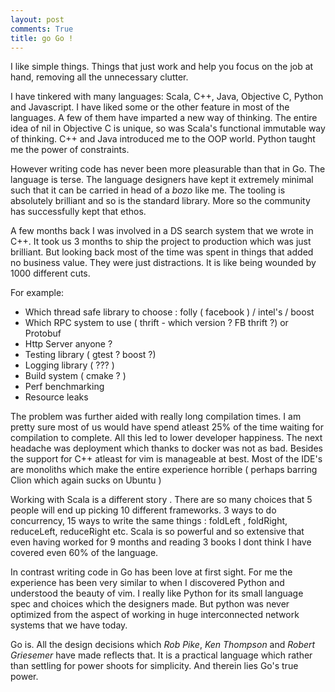 ```yaml
---
layout: post
comments: True
title: go Go ! 
---
```

I like simple things. Things that just work and help you focus on the job at 
hand, removing all the unnecessary clutter.

I have tinkered with many languages: Scala, C++, Java, Objective C, Python and Javascript.
I have liked some or the other feature in most of the languages. A few of them
have imparted a new way of thinking. The entire idea of nil in Objective 
C is unique, so was Scala's functional immutable way of thinking. C++ and Java 
introduced me to the OOP world. Python taught me the power of constraints. 

However writing code has never been more pleasurable than that in Go. The 
language is terse. The language designers have kept it extremely minimal such 
that it can be carried in head of a *bozo* like me. The tooling is absolutely 
brilliant and so is the standard library. More so the community has successfully 
kept that ethos.

A few months back I was involved in a DS search system that we wrote in C++. It 
took us 3 months to ship the project to production which was just brilliant. But 
looking back most of the time was spent in things that added no business value. 
They were just distractions. It is like being wounded by 1000 different cuts.

For example:

  -   Which thread safe library to choose : folly ( facebook ) / intel's / boost
  -   Which RPC system to use ( thrift - which version ? FB thrift ?) or Protobuf
  -   Http Server anyone ?
  -   Testing library ( gtest ? boost ?)
  -   Logging library ( ??? )
  -   Build system ( cmake ? )
  -   Perf benchmarking
  -   Resource leaks

The problem was further aided with really long compilation times. I am pretty 
sure most of us would have spend atleast 25% of the time waiting for compilation 
to complete. All this led to lower developer happiness. The next headache was 
deployment which thanks to docker was not as bad.  Besides the support for C++ 
atleast for vim is manageable at best. Most of the IDE's are monoliths which 
make the entire experience horrible ( perhaps barring Clion which again sucks on 
Ubuntu )

Working with Scala is a different story . There are so many choices 
that 5 people will end up picking 10 different frameworks. 3 ways to do 
concurrency, 15 ways to write the same things : foldLeft , foldRight, 
reduceLeft, reduceRight etc. Scala is so powerful and so extensive that even 
having worked for 9 months and reading 3 books I dont think I have covered even 
60% of the language.

In contrast writing code in Go has been love at first sight. For me the 
experience has been very similar to when I discovered Python and understood the 
beauty of vim. I really like Python for its small language spec and choices 
which the designers made. But python was never optimized from the aspect of 
working in huge interconnected network systems that we have today.

Go is. All the design decisions which *Rob Pike*, *Ken Thompson* and *Robert 
Griesemer* have made reflects that. It is a practical language which rather than 
settling for power shoots for simplicity. And therein lies Go's true power.

